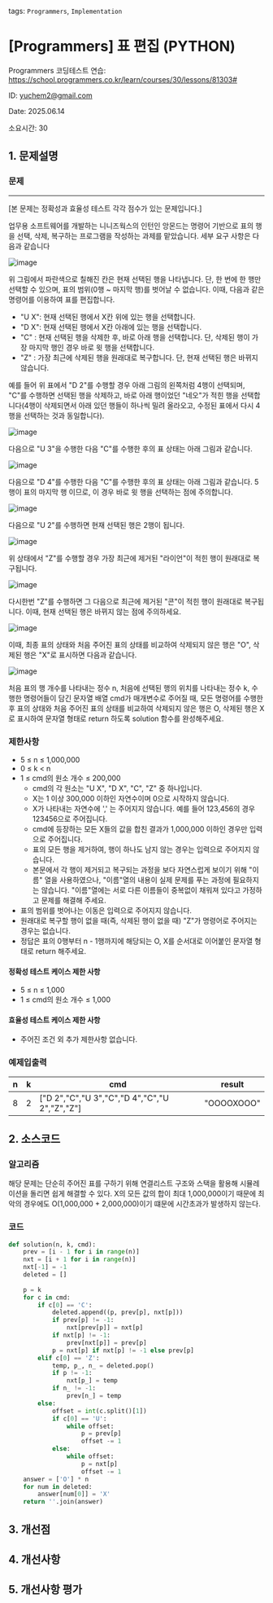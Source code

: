 tags: `Programmers`, `Implementation`

# [Programmers] 표 편집 (PYTHON)
Programmers 코딩테스트 연습: https://school.programmers.co.kr/learn/courses/30/lessons/81303#

ID: yuchem2@gmail.com

Date: 2025.06.14

소요시간: 30

## 1. 문제설명

### 문제
---
[본 문제는 정확성과 효율성 테스트 각각 점수가 있는 문제입니다.]

업무용 소프트웨어를 개발하는 니니즈웍스의 인턴인 앙몬드는 명령어 기반으로 표의 행을 선택, 삭제, 복구하는 프로그램을 작성하는 과제를 맡았습니다. 세부 요구 사항은 다음과 같습니다

![image](https://github.com/user-attachments/assets/5e51071b-0543-4d9d-b902-44058c4f5bdd)


위 그림에서 파란색으로 칠해진 칸은 현재 선택된 행을 나타냅니다. 단, 한 번에 한 행만 선택할 수 있으며, 표의 범위(0행 ~ 마지막 행)를 벗어날 수 없습니다. 이때, 다음과 같은 명령어를 이용하여 표를 편집합니다.

+ "U X": 현재 선택된 행에서 X칸 위에 있는 행을 선택합니다.
+ "D X": 현재 선택된 행에서 X칸 아래에 있는 행을 선택합니다.
+ "C" : 현재 선택된 행을 삭제한 후, 바로 아래 행을 선택합니다. 단, 삭제된 행이 가장 마지막 행인 경우 바로 윗 행을 선택합니다.
+ "Z" : 가장 최근에 삭제된 행을 원래대로 복구합니다. 단, 현재 선택된 행은 바뀌지 않습니다.

예를 들어 위 표에서 "D 2"를 수행할 경우 아래 그림의 왼쪽처럼 4행이 선택되며, "C"를 수행하면 선택된 행을 삭제하고, 바로 아래 행이었던 "네오"가 적힌 행을 선택합니다(4행이 삭제되면서 아래 있던 행들이 하나씩 밀려 올라오고, 수정된 표에서 다시 4행을 선택하는 것과 동일합니다).

![image](https://github.com/user-attachments/assets/d7b3bda6-b348-4f15-bb90-37f89ca12cc8)


다음으로 "U 3"을 수행한 다음 "C"를 수행한 후의 표 상태는 아래 그림과 같습니다.

![image](https://github.com/user-attachments/assets/0c35b243-5600-4a3e-b917-50cc945fef9e)


다음으로 "D 4"를 수행한 다음 "C"를 수행한 후의 표 상태는 아래 그림과 같습니다. 5행이 표의 마지막 행 이므로, 이 경우 바로 윗 행을 선택하는 점에 주의합니다.

![image](https://github.com/user-attachments/assets/983aedd1-ebee-4e41-ba86-54230e3f0b9c)


다음으로 "U 2"를 수행하면 현재 선택된 행은 2행이 됩니다.

![image](https://github.com/user-attachments/assets/e9f3a610-a285-4634-a616-0230dbde551a)


위 상태에서 "Z"를 수행할 경우 가장 최근에 제거된 "라이언"이 적힌 행이 원래대로 복구됩니다.

![image](https://github.com/user-attachments/assets/8046cda0-6f3c-49cd-ab62-991466adf0ee)


다시한번 "Z"를 수행하면 그 다음으로 최근에 제거된 "콘"이 적힌 행이 원래대로 복구됩니다. 이때, 현재 선택된 행은 바뀌지 않는 점에 주의하세요.

![image](https://github.com/user-attachments/assets/88b7c03b-470c-417d-9a1a-dbeb9b73834c)


이때, 최종 표의 상태와 처음 주어진 표의 상태를 비교하여 삭제되지 않은 행은 "O", 삭제된 행은 "X"로 표시하면 다음과 같습니다.

![image](https://github.com/user-attachments/assets/0012f145-e6fd-4607-8d5e-aa62883efdc6)

처음 표의 행 개수를 나타내는 정수 n, 처음에 선택된 행의 위치를 나타내는 정수 k, 수행한 명령어들이 담긴 문자열 배열 cmd가 매개변수로 주어질 때, 모든 명령어를 수행한 후 표의 상태와 처음 주어진 표의 상태를 비교하여 삭제되지 않은 행은 O, 삭제된 행은 X로 표시하여 문자열 형태로 return 하도록 solution 함수를 완성해주세요.
### 제한사항
+ 5 ≤ n ≤ 1,000,000
+ 0 ≤ k < n
+ 1 ≤ cmd의 원소 개수 ≤ 200,000
  + cmd의 각 원소는 "U X", "D X", "C", "Z" 중 하나입니다.
  + X는 1 이상 300,000 이하인 자연수이며 0으로 시작하지 않습니다.
  + X가 나타내는 자연수에 ',' 는 주어지지 않습니다. 예를 들어 123,456의 경우 123456으로 주어집니다.
  + cmd에 등장하는 모든 X들의 값을 합친 결과가 1,000,000 이하인 경우만 입력으로 주어집니다.
  + 표의 모든 행을 제거하여, 행이 하나도 남지 않는 경우는 입력으로 주어지지 않습니다.
  + 본문에서 각 행이 제거되고 복구되는 과정을 보다 자연스럽게 보이기 위해 "이름" 열을 사용하였으나, "이름"열의 내용이 실제 문제를 푸는 과정에 필요하지는 않습니다. "이름"열에는 서로 다른 이름들이 중복없이 채워져 있다고 가정하고 문제를 해결해 주세요.
+ 표의 범위를 벗어나는 이동은 입력으로 주어지지 않습니다.
+ 원래대로 복구할 행이 없을 때(즉, 삭제된 행이 없을 때) "Z"가 명령어로 주어지는 경우는 없습니다.
+ 정답은 표의 0행부터 n - 1행까지에 해당되는 O, X를 순서대로 이어붙인 문자열 형태로 return 해주세요.
#### 정확성 테스트 케이스 제한 사항
+ 5 ≤ n ≤ 1,000
+ 1 ≤ cmd의 원소 개수 ≤ 1,000
#### 효율성 테스트 케이스 제한 사항
+ 주어진 조건 외 추가 제한사항 없습니다.
### 예제입출력

| n | k | cmd                                           | result      |
|---|---|-----------------------------------------------|-------------|
| 8 | 2 | ["D 2","C","U 3","C","D 4","C","U 2","Z","Z"] | "OOOOXOOO"  |


## 2. 소스코드

### 알고리즘
해당 문제는 단순히 주어진 표를 구하기 위해 연결리스트 구조와 스택을 활용해 시뮬레이션을 돌리면 쉽게 해결할 수 있다. X의 모든 값의 합이 최대 1,000,000이기 때문에 최악의 경우에도 O(1,000,000 + 2,000,000)이기 떄문에 시간초과가 발생하지 않는다.

### 코드
```python
def solution(n, k, cmd):
    prev = [i - 1 for i in range(n)]
    nxt = [i + 1 for i in range(n)]
    nxt[-1] = -1
    deleted = []
    
    p = k
    for c in cmd:
        if c[0] == 'C':
            deleted.append((p, prev[p], nxt[p]))
            if prev[p] != -1:
                nxt[prev[p]] = nxt[p]
            if nxt[p] != -1:
                prev[nxt[p]] = prev[p]
            p = nxt[p] if nxt[p] != -1 else prev[p]
        elif c[0] == 'Z':
            temp, p_, n_ = deleted.pop()
            if p != -1:
                nxt[p_] = temp
            if n_ != -1:
                prev[n_] = temp
        else:
            offset = int(c.split()[1])
            if c[0] == 'U':
                while offset:
                    p = prev[p]
                    offset -= 1
            else:
                while offset:
                    p = nxt[p]
                    offset -= 1
    answer = ['O'] * n
    for num in deleted:
        answer[num[0]] = 'X'
    return ''.join(answer)

```
## 3. 개선점

## 4. 개선사항

## 5. 개선사항 평가
